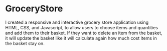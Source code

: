 # GroceryStore
I created a responsive and interactive grocery store application using HTML, CSS, and Javascript, to allow users to choose items and quantities and add them to their basket. If they want to delete an item from the basket, it will update the basket like it will calculate again how much cost items in the basket stay on.
